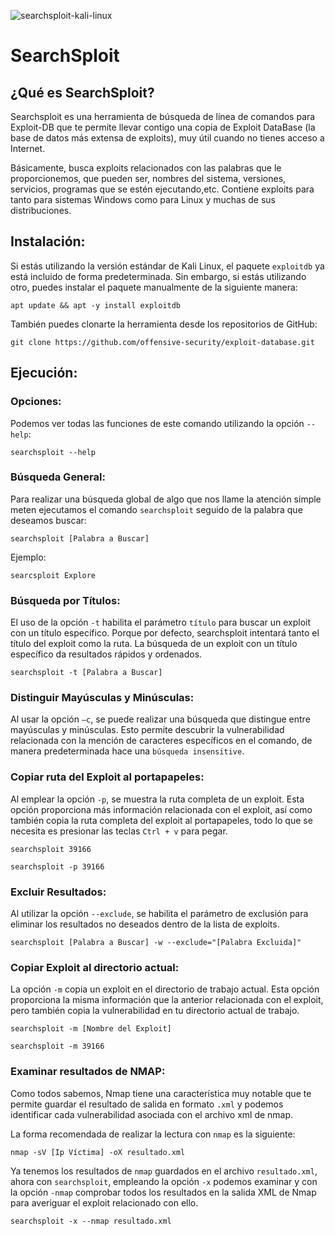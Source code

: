 ![searchsploit-kali-linux](https://user-images.githubusercontent.com/103068924/170473716-7ad5193c-3a45-43f5-a916-0c3c7fa605bc.jpg)

# SearchSploit

## ¿Qué es SearchSploit?

Searchsploit es una herramienta de búsqueda de línea de comandos para Exploit-DB que te permite llevar contigo una copia de Exploit DataBase
(la base de datos más extensa de exploits), muy útil cuando no tienes acceso a Internet.

Básicamente, busca exploits relacionados con las palabras que le proporcionemos, que pueden ser, nombres del sistema, versiones, servicios, programas que se 
estén ejecutando,etc. Contiene exploits para tanto para sistemas Windows como para Linux y muchas de sus distribuciones.

## Instalación:

Si estás utilizando la versión estándar de Kali Linux, el paquete `exploitdb` ya está incluido de forma predeterminada. Sin embargo, si estás utilizando otro,
puedes instalar el paquete manualmente de la siguiente manera:

    apt update && apt -y install exploitdb
    
También puedes clonarte la herramienta desde los repositorios de GitHub:

    git clone https://github.com/offensive-security/exploit-database.git

## Ejecución:

### Opciones:

Podemos ver todas las funciones de este comando utilizando la opción `--help`:

    searchsploit --help

### Búsqueda General:

Para realizar una búsqueda global de algo que nos llame la atención simple meten ejecutamos el comando `searchsploit` seguido de la palabra que deseamos buscar:

    searchsploit [Palabra a Buscar]
    
Ejemplo:

    searcsploit Explore
    
### Búsqueda por Títulos:

El uso de la opción `-t` habilita el parámetro `título` para buscar un exploit con un título específico. Porque por defecto, searchsploit intentará tanto el título 
del exploit como la ruta. La búsqueda de un exploit con un título específico da resultados rápidos y ordenados.

    searchsploit -t [Palabra a Buscar]
    
### Distinguir Mayúsculas y Minúsculas:

Al usar la opción `–c`, se puede realizar una búsqueda que distingue entre mayúsculas y minúsculas. Esto permite descubrir la vulnerabilidad relacionada con la
mención de caracteres específicos en el comando, de manera predeterminada hace una `búsqueda insensitive`.

### Copiar ruta del Exploit al portapapeles:

Al emplear la opción `-p`, se muestra la ruta completa de un exploit. Esta opción proporciona más información relacionada con el exploit, así como también copia 
la ruta completa del exploit al portapapeles, todo lo que se necesita es presionar las teclas `Ctrl + v` para pegar.

    searchsploit 39166
    
    searchsploit -p 39166

### Excluir Resultados:

Al utilizar la opción `--exclude`, se habilita el parámetro de exclusión para eliminar los resultados no deseados dentro de la lista de exploits.

    searchsploit [Palabra a Buscar] -w --exclude="[Palabra Excluida]"

### Copiar Exploit al directorio actual:

La opción `-m` copia un exploit en el directorio de trabajo actual. Esta opción proporciona la misma información que la anterior relacionada con el 
exploit, pero también copia la vulnerabilidad en tu directorio actual de trabajo.

    searchsploit -m [Nombre del Exploit]

    searchsploit -m 39166
    
### Examinar resultados de NMAP:

Como todos sabemos, Nmap tiene una característica muy notable que te permite guardar el resultado de salida en formato `.xml` y podemos identificar 
cada vulnerabilidad asociada con el archivo xml de nmap.

La forma recomendada de realizar la lectura con `nmap` es la siguiente:

    nmap -sV [Ip Víctima] -oX resultado.xml
    
Ya tenemos los resultados de `nmap` guardados en el archivo `resultado.xml`, ahora con `searchsploit`, empleando la opción `-x` podemos examinar y con
la opción `-nmap` comprobar todos los resultados en la salida XML de Nmap para averiguar el exploit relacionado con ello.
 
    searchsploit -x --nmap resultado.xml
    

    
    
